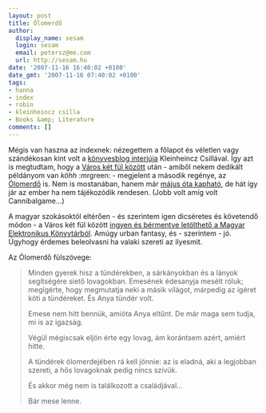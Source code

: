 ```yaml
---
layout: post
title: Ólomerdő
author:
  display_name: sesam
  login: sesam
  email: petersz@me.com
  url: http://sesam.hu
date: '2007-11-16 16:40:02 +0100'
date_gmt: '2007-11-16 07:40:02 +0100'
tags:
- hanna
- index
- robin
- kleinheincz csilla
- Books &amp; Literature
comments: []
---
```


Mégis van haszna az indexnek: nézegettem a főlapot és véletlen vagy szándékosan kint volt a [könyvesblog interjúja](http://konyves.blog.hu/2007/11/13/elso_randin_kinos_bedobni_iro_vagyok_int) Kleinheincz Csillával. Így azt is megtudtam, hogy a [Város két fül között](http://bookline.hu/control/searchbookbydesc?title=V%C3%A1ros+k%C3%A9t+f%C3%BCl+k%C3%B6z%C3%B6tt+%28%C3%89s+m%C3%A1s+elvar%C3%A1zsolt+t%C3%B6rt%C3%A9netek%29&author=Kleinheincz+Csilla) után - amiből nekem dedikált példányom van *köhh* :mrgreen: - megjelent a második regénye, az [Ólomerdő](http://bookline.hu/control/producthome?id=61921&type=22) is. Nem is mostanában, hanem már [május óta kapható](http://kleinheinczcsilla.deltavision.hu/wordpress/?p=28), de hát így jár az ember ha nem tájékozódik rendesen. (Jobb volt amíg volt Cannibalgame...)

A magyar szokásoktól eltérően - és szerintem igen dicséretes és követendő módon - a Város két fül között [ingyen és bérmentve letölthető a Magyar Elektronikus Könyvtárból](http://mek.oszk.hu/04000/04025). Amúgy urban fantasy, és - szerintem - jó. Úgyhogy érdemes beleolvasni ha valaki szereti az ilyesmit.

Az Ólomerdő fülszövege:

> Minden gyerek hisz a tündérekben, a sárkányokban és a lányok segítségére siető lovagokban. Emesének édesanyja mesélt róluk; megígérte, hogy megmutatja neki a másik világot, márpedig az ígéret köti a tündéreket. És Anya tündér volt.
> 
> Emese nem hitt bennük, amióta Anya eltűnt. De már maga sem tudja, mi is az igazság.
> 
> Végül mégiscsak eljön érte egy lovag, ám korántsem azért, amiért hitte.
> 
> A tündérek ólomerdejében rá kell jönnie: az is eladná, aki a legjobban szereti, a hős lovagoknak pedig nincs szívük.
> 
> És akkor még nem is találkozott a családjával…
> 
> Bár mese lenne.
